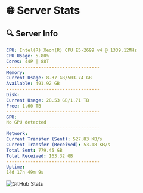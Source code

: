 # 🌐 Server Stats
## 🔍 Server Info
```yaml
CPU: Intel(R) Xeon(R) CPU E5-2699 v4 @ 1339.12MHz
CPU Usage: 5.80%
Cores: 44P | 88T
-----------------------------------
Memory:
Current Usage: 8.37 GB/503.74 GB
Available: 491.92 GB
-----------------------------------
Disk:
Current Usage: 28.53 GB/1.71 TB
Free: 1.60 TB
-----------------------------------
GPU:
No GPU detected
-----------------------------------
Network:
Current Transfer (Sent): 527.83 KB/s
Current Transfer (Received): 53.18 KB/s
Total Sent: 779.45 GB
Total Received: 163.32 GB
-----------------------------------
Uptime:
14d 17h 49m 9s
```
![GitHub Stats](https://img.shields.io/badge/Updated-2025-05-04_10:57:57-blue)